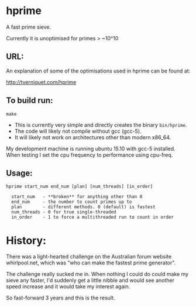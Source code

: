 hprime
=============


A fast prime sieve.

Currently it is unoptimised for primes > ~10^10

URL:
-----

An explanation of some of the optimisations used in hprime can be found at:

http://tverniquet.com/hprime

To build run:
-------------

```
make
```

 - This is currently very simple and directly creates the binary `bin/hprime`.
 - The code will likely not compile without gcc (gcc-5).
 - It will likely not work on architectures other than modern x86_64.


My development machine is running ubuntu 15.10 with gcc-5 installed. When
testing I set the cpu frequency to performance using cpu-freq.


Usage:
-------

    hprime start_num end_num [plan] [num_threads] [in_order]
    
      start_num   - **broken** for anything other than 0
      end_num     - the number to count primes up to
      plan        - different methods. 0 (default) is fastest
      num_threads - 0 for true single-threaded
      in_order    - 1 to force a multithreaded run to count in order

History:
=========

There was a light-hearted challenge on the Australian forum website whirlpool.net, which was "who can make the fastest prime generator".

The challenge really sucked me in. When nothing I could do could make my sieve any faster, I'd suddenly get a little nibble and would see another speed increase and it would take my interest again.

So fast-forward 3 years and this is the result.

